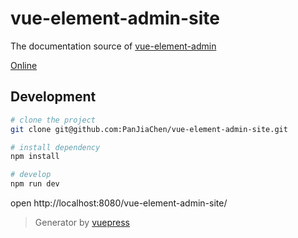 # vue-element-admin-site
The documentation source of [vue-element-admin](https://github.com/PanJiaChen/vue-element-admin)

[Online](https://ergoz.github.io/vue-element-admin-site)

## Development

```bash
# clone the project
git clone git@github.com:PanJiaChen/vue-element-admin-site.git

# install dependency
npm install

# develop
npm run dev
```

open http://localhost:8080/vue-element-admin-site/

> Generator by [vuepress](https://github.com/vuejs/vuepress)
